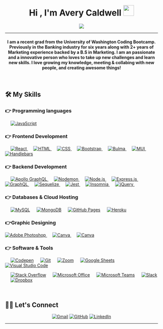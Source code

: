 
<h1 align="center">Hi , I'm Avery Caldwell <img src="https://media.giphy.com/media/hvRJCLFzcasrR4ia7z/giphy.gif" width="35"></h1>
<p align="center">
  <a href="https://github.com/DenverCoder1/readme-typing-svg"><img src="https://readme-typing-svg.herokuapp.com?lines=Web+Dev;Creative+Thinker;Always%20learning%20new%20things&center=true&width=500&height=50"></a>
</p>
<hr/>
<h4 align="center">I am a recent grad from the University of Washington Coding Bootcamp. Previously in the Banking industry for six years along with 2+ years of Marketing experience backed by a B.S in Marketing. I am an passionate and a innovative person who loves to take up new challenges and learn new skills. I love growing my knowledge, meeting & collabing with new people, and creating awesome things!</h4>
<br>


## 🛠️ My Skills

### 👉 Programming languages

<p align="left"> 

  &emsp;
  <a href="https://developer.mozilla.org/en-US/docs/Web/JavaScript" target="_blank"> 
     <img alt="JavaScript" src="https://img.shields.io/badge/JavaScript%20-%23F7DF1E.svg?logo=javascript&logoColor=black">
   </a>

 

 ### 👉 Frontend Development
<p align="left"> 
  &emsp;
  <a href="https://react.dev" target="_blank">
    <img alt="React" src="https://img.shields.io/badge/React-09D3AC.svg?logo=react">
  </a>
  &emsp; 
  <a href="https://www.w3.org/html/" target="_blank"> 
   <img alt="HTML" src="https://img.shields.io/badge/HTML5%20-%23E34F26.svg?logo=html5&logoColor=white">
  </a>   
  &emsp;
  <a href="https://www.w3schools.com/css/" target="_blank">
    <img alt="CSS" src="https://img.shields.io/badge/CSS%20-%231572B6.svg?logo=css3&logoColor=white">
  </a> 
   &emsp;
  <a href="https://getbootstrap.com" target="_blank"> 
    <img alt="Bootstrap" src="https://img.shields.io/badge/Bootstrap-%23563D7C.svg?style=flat&logo=bootstrap&logoColor=white"/>
  </a>
   &emsp;
  <a href="https://bulma.io/" target="_blank"> 
    <img alt="Bulma" src="https://img.shields.io/badge/Bulma%20-8A2BE2.svg?logo=bulma&logoColor=white"/>
  </a>
     &emsp;
  <a href="https://mui.com/" target="_blank"> 
    <img alt="MUI" src=" https://img.shields.io/badge/MUI%20-007FFF.svg?logo=bulma&logoColor=white"/>
  </a>
    &emsp;
  <a href="https://handlebarsjs.com/" target="_blank"> 
    <img alt="Handlebars" src="https://img.shields.io/badge/Handlebars%20-000000.svg?logo=handlebarsdotjs&logoColor=white"/>
  </a>

</p>
 
 
 ### 👉 Backend Development
<p align="left"> 
  &emsp;
    <a href="#" target="_blank"> 
    <img alt="Apollo GraphQL" src="https://img.shields.io/badge/ApolloGraphQL%20-311C87.svg?logo=ApolloGraphql&logoColor=white"/>
  </a>
    &emsp;
    <a href="#" target="_blank"> 
    <img alt="Nodemon" src="https://img.shields.io/badge/Nodemon%20-76D04B.svg?logo=nodemon&logoColor=white"/>
  </a>
    &emsp;
    <a href="#" target="_blank"> 
    <img alt="Node.js" src="https://img.shields.io/badge/Node%20-4000BF.svg?logo=Nodedotjs&logoColor=white"/>
  </a>
    &emsp;
    <a href="#" target="_blank"> 
    <img alt="Express.js" src="https://img.shields.io/badge/Express%20-000000.svg?logo=Express&logoColor=white
"/>
  </a>
 &emsp;
    <a href="#" target="_blank"> 
    <img alt="GraphQL" src="https://img.shields.io/badge/GraphQL%20-E10098.svg?logo=graphql&logoColor=white"/>
  </a> 
  &emsp;
    <a href="#" target="_blank"> 
    <img alt="Sequelize" src="https://img.shields.io/badge/Sequelize%20-52B0E7.svg?logo=Sequelize&logoColor=white"/>
  </a> 
  &emsp;
    <a href="#" target="_blank"> 
       <img alt="Jest" src="https://img.shields.io/badge/Jest%20-C21325.svg?logo=Jest&logoColor=white"/>
  </a>
    &emsp;
    <a href="#" target="_blank"> 
       <img alt="Insomnia" src="https://img.shields.io/badge/Insomnia%20-4000BF.svg?logo=Insomnia&logoColor=white"/>
  </a> 
   &emsp;
    <a href="#" target="_blank"> 
       <img alt="jQuery" src="https://img.shields.io/badge/jQuery%20-0769AD.svg?logo=jQuery&logoColor=white"/>
  </a> 
   &emsp;
    <a href="#" target="_blank"> 
       <img alt="" src=""/>
  </a>

  </p>






### 👉 Databases & Cloud Hosting
<p align="left">
  &emsp;
    <a href="https://www.mysql.com/"><img alt="MySQL" src="https://img.shields.io/badge/MySQL-%2300f.svg?&logo=mysql&logoColor=white"></a>
  &emsp;
    <a href="https://www.mongodb.com/"><img alt="MongoDB" src ="https://img.shields.io/badge/MongoDB%20-23F05033.svg?logo=MongoDB&logoColor=white"/></a>
  &emsp;
    <a href="https://www.github.com"><img alt="GitHub Pages" src="https://img.shields.io/badge/GitHub%20Pages-%23327FC7.svg?style=flat&llogo=github&logoColor=white"></a>
    &emsp;
    <a href="https://www.heroku.com/home"><img alt="Heroku" src="https://img.shields.io/badge/Heroku%20-00b56a.svg?logo=Heroku&logoColor=white
"></a>
  

  
 </p>
  
### 👉Graphic Designing
<p align="left">
  <a href="https://www.adobe.com" target="_blank"> 
    <img alt="Adobe Photoshop" src="https://img.shields.io/badge/AdobePhotoshop%20-red.svg?logo=AdobePhotoshop&logoColor=white"/>
  </a>
    &emsp;
  <a href="https://canva.com">
  	<img alt="Canva" src="https://img.shields.io/badge/Canva-%2300C4CC.svg?style=flat&logo=Canva&logoColor=white"/>
  </a>
    &emsp;
  <a href="#https://www.figma.com/">
  	<img alt="Canva" src="https://img.shields.io/badge/Figma%20-violet.svg?logo=figma&logoColor=white"/>
  </a>



 </p>

 ### 👉 Software & Tools
 
<p align="left">
  &emsp;
    <a href="#"><img alt="Codepen" src="https://img.shields.io/badge/Codepen-000000.svg?logo=codepen&logoColor=white"></a>
  &emsp;
    <a href="#"><img alt="Git" src="https://img.shields.io/badge/Git%20-%23F05033.svg?logo=git&logoColor=white"></a>
  &emsp;
  <a href="#"><img alt="Zoom" src="https://img.shields.io/badge/Zoom%20-0B5CFF.svg?logo=Zoom&logoColor=white"></a>
    &emsp;
    <a href="#"><img alt="Google Sheets" src="https://img.shields.io/badge/Google%20Sheets%20-%2334A853.svg?logo=google%20sheets&logoColor=white"></a>
  &emsp;
    <a href="#"><img alt="Visual Studio Code" src="https://img.shields.io/badge/Visual%20Studio%20Code-0078d7.svg?logo=visual-studio-code&logoColor=white"></a>

   &emsp;
    <a href="#"><img alt="Stack Overflow" src="https://img.shields.io/badge/-Stack%20Overflow-FE7A16?logo=stack-overflow&logoColor=white"></a>
  &emsp;
    <a href="#"><img alt="Microsoft Office" src="https://img.shields.io/badge/MicrosoftOffice%20-D83B01.svg?logo=MicrosoftOffice&logoColor=white"></a>
  &emsp;
  <a href="#"><img alt="Microsoft Teams" src="https://img.shields.io/badge/MicrosoftTeams%20-6264A7.svg?logo=MicrosoftTeams&logoColor=white"></a>
  &emsp;
  <a href="#"><img alt="Slack" src="https://img.shields.io/badge/Slack%20-4A154B.svg?logo=Slack&logoColor=white"></a>
  &emsp;
  <a href="#"><img alt="Dropbox" src="https://img.shields.io/badge/Dropbox%20-0061FF.svg?logo=Dropbox&logoColor=white"></a>

</p>

<br/>

## 🙋‍♀️ Let's Connect
<p align="center">
	<a href="mailto:to.averycaldwell7@gmail.com"><img src="https://img.icons8.com/bubbles/50/000000/gmail.png" alt="Gmail"/></a>
	<a href="https://github.com/averycaldwell"><img src="https://img.icons8.com/bubbles/50/000000/github.png" alt="GitHub"/></a>
	<a href="https://linkedin.com/in/averycaldwell"><img src="https://img.icons8.com/bubbles/50/000000/linkedin.png" alt="LinkedIn"/></a>
	
</p>

<hr/>








